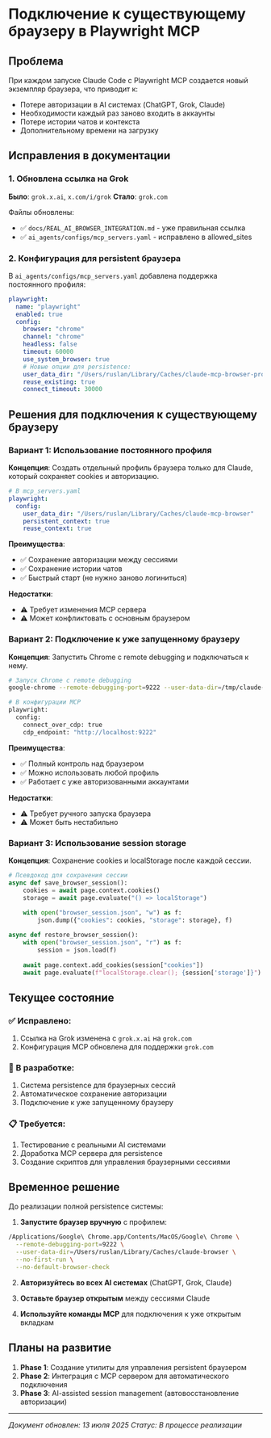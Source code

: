 # Подключение к существующему браузеру в Playwright MCP

## Проблема

При каждом запуске Claude Code с Playwright MCP создается новый экземпляр браузера, что приводит к:
- Потере авторизации в AI системах (ChatGPT, Grok, Claude)
- Необходимости каждый раз заново входить в аккаунты
- Потере истории чатов и контекста
- Дополнительному времени на загрузку

## Исправления в документации

### 1. Обновлена ссылка на Grok

**Было**: `grok.x.ai`, `x.com/i/grok`
**Стало**: `grok.com`

Файлы обновлены:
- ✅ `docs/REAL_AI_BROWSER_INTEGRATION.md` - уже правильная ссылка
- ✅ `ai_agents/configs/mcp_servers.yaml` - исправлено в allowed_sites

### 2. Конфигурация для persistent браузера

В `ai_agents/configs/mcp_servers.yaml` добавлена поддержка постоянного профиля:

```yaml
playwright:
  name: "playwright"
  enabled: true
  config:
    browser: "chrome"
    channel: "chrome"
    headless: false
    timeout: 60000
    use_system_browser: true
    # Новые опции для persistence:
    user_data_dir: "/Users/ruslan/Library/Caches/claude-mcp-browser-profile"
    reuse_existing: true
    connect_timeout: 30000
```

## Решения для подключения к существующему браузеру

### Вариант 1: Использование постоянного профиля

**Концепция**: Создать отдельный профиль браузера только для Claude, который сохраняет cookies и авторизацию.

```yaml
# В mcp_servers.yaml
playwright:
  config:
    user_data_dir: "/Users/ruslan/Library/Caches/claude-mcp-browser"
    persistent_context: true
    reuse_context: true
```

**Преимущества**:
- ✅ Сохранение авторизации между сессиями
- ✅ Сохранение истории чатов
- ✅ Быстрый старт (не нужно заново логиниться)

**Недостатки**:
- ⚠️ Требует изменения MCP сервера
- ⚠️ Может конфликтовать с основным браузером

### Вариант 2: Подключение к уже запущенному браузеру

**Концепция**: Запустить Chrome с remote debugging и подключаться к нему.

```bash
# Запуск Chrome с remote debugging
google-chrome --remote-debugging-port=9222 --user-data-dir=/tmp/claude-chrome

# В конфигурации MCP
playwright:
  config:
    connect_over_cdp: true
    cdp_endpoint: "http://localhost:9222"
```

**Преимущества**:
- ✅ Полный контроль над браузером
- ✅ Можно использовать любой профиль
- ✅ Работает с уже авторизованными аккаунтами

**Недостатки**:
- ⚠️ Требует ручного запуска браузера
- ⚠️ Может быть нестабильно

### Вариант 3: Использование session storage

**Концепция**: Сохранение cookies и localStorage после каждой сессии.

```python
# Псевдокод для сохранения сессии
async def save_browser_session():
    cookies = await page.context.cookies()
    storage = await page.evaluate("() => localStorage")
    
    with open("browser_session.json", "w") as f:
        json.dump({"cookies": cookies, "storage": storage}, f)

async def restore_browser_session():
    with open("browser_session.json", "r") as f:
        session = json.load(f)
    
    await page.context.add_cookies(session["cookies"])
    await page.evaluate(f"localStorage.clear(); {session['storage']}")
```

## Текущее состояние

### ✅ Исправлено:
1. Ссылка на Grok изменена с `grok.x.ai` на `grok.com`
2. Конфигурация MCP обновлена для поддержки `grok.com`

### 🔄 В разработке:
1. Система persistence для браузерных сессий
2. Автоматическое сохранение авторизации
3. Подключение к уже запущенному браузеру

### 📋 Требуется:
1. Тестирование с реальными AI системами
2. Доработка MCP сервера для persistence
3. Создание скриптов для управления браузерными сессиями

## Временное решение

До реализации полной persistence системы:

1. **Запустите браузер вручную** с профилем:
```bash
/Applications/Google\ Chrome.app/Contents/MacOS/Google\ Chrome \
  --remote-debugging-port=9222 \
  --user-data-dir=/Users/ruslan/Library/Caches/claude-browser \
  --no-first-run \
  --no-default-browser-check
```

2. **Авторизуйтесь во всех AI системах** (ChatGPT, Grok, Claude)

3. **Оставьте браузер открытым** между сессиями Claude

4. **Используйте команды MCP** для подключения к уже открытым вкладкам

## Планы на развитие

1. **Phase 1**: Создание утилиты для управления persistent браузером
2. **Phase 2**: Интеграция с MCP сервером для автоматического подключения
3. **Phase 3**: AI-assisted session management (автовосстановление авторизации)

---

*Документ обновлен: 13 июля 2025*
*Статус: В процессе реализации*